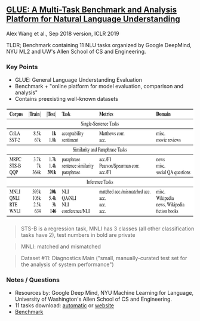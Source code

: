 ## [GLUE: A Multi-Task Benchmark and Analysis Platform for Natural Language Understanding](https://arxiv.org/abs/1804.07461)
Alex Wang et al., Sep 2018 version, ICLR 2019

TLDR; Benchmark containing 11 NLU tasks organized by Google DeepMind, NYU ML2 and UW's Allen School of CS and Engineering. 

### Key Points
* GLUE: General Language Understanding Evaluation
* Benchmark + "online platform for model evaluation, comparison and analysis"
* Contains preexisting well-known datasets

<p align="center">
<img src="./imgs/glue_tasks.png" height="300" alt="GLUE tasks">
</p>

> STS-B is a regression task, MNLI has 3 classes (all other classification tasks have 2), test numbers in bold are private

> MNLI: matched and mismatched
 
> Dataset #11: Diagnostics Main ("small, manually-curated test set for the analysis of system performance")

### Notes / Questions
* Resources by: Google Deep Mind, NYU Machine Learning for Language, University of Washington's Allen School of CS and Engineering.
* 11 tasks download: [automatic](https://gist.github.com/W4ngatang/60c2bdb54d156a41194446737ce03e2e) or [website](https://gluebenchmark.com/tasks) 
* [Benchmark](https://gluebenchmark.com/)
